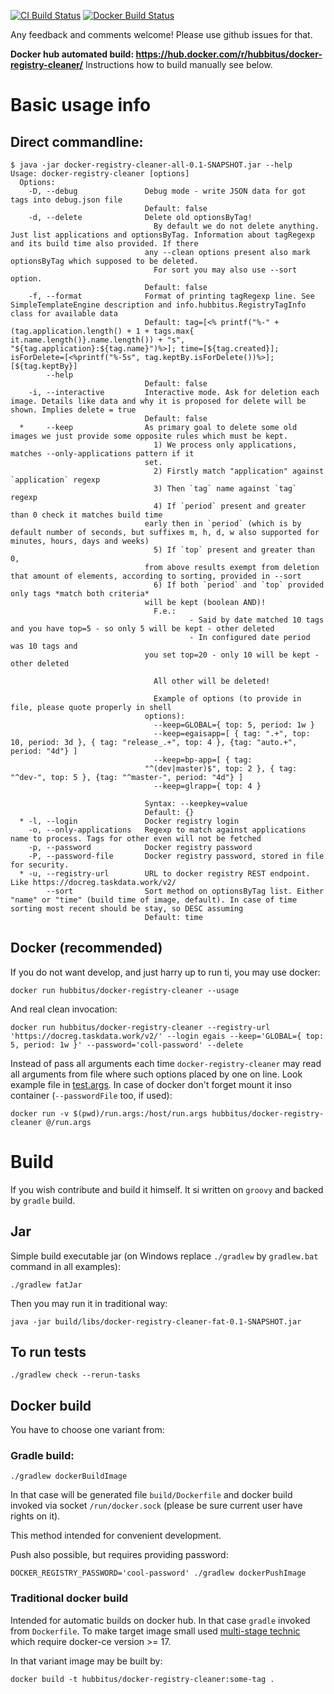 [![CI Build Status](https://travis-ci.org/Hubbitus/docker-registry-cleaner.svg?branch=master)](https://travis-ci.org/Hubbitus/docker-registry-cleaner)
[![Docker Build Status](https://img.shields.io/docker/build/hubbitus/docker-registry-cleaner.svg)](https://hub.docker.com/r/hubbitus/docker-registry-cleaner/)

Any feedback and comments welcome! Please use github issues for that.

**Docker hub automated build: https://hub.docker.com/r/hubbitus/docker-registry-cleaner/**
Instructions how to build manually see below.

# Basic usage info

## Direct commandline:
```
$ java -jar docker-registry-cleaner-all-0.1-SNAPSHOT.jar --help
Usage: docker-registry-cleaner [options]
  Options:
    -D, --debug               Debug mode - write JSON data for got tags into debug.json file
                              Default: false
    -d, --delete              Delete old optionsByTag!
                                By default we do not delete anything. Just list applications and optionsByTag. Information about tagRegexp and its build time also provided. If there
                              any --clean options present also mark optionsByTag which supposed to be deleted.
                                For sort you may also use --sort option.
                              Default: false
    -f, --format              Format of printing tagRegexp line. See SimpleTemplateEngine description and info.hubbitus.RegistryTagInfo class for available data
                              Default: tag=[<% printf("%-" + (tag.application.length() + 1 + tags.max{ it.name.length()}.name.length()) + "s", "${tag.application}:${tag.name}")%>]; time=[${tag.created}]; isForDelete=[<%printf("%-5s", tag.keptBy.isForDelete())%>]; [${tag.keptBy}]
        --help
                              Default: false
    -i, --interactive         Interactive mode. Ask for deletion each image. Details like data and why it is proposed for delete will be shown. Implies delete = true
                              Default: false
  *     --keep                As primary goal to delete some old images we just provide some opposite rules which must be kept.
                                1) We process only applications, matches --only-applications pattern if it
                              set.
                                2) Firstly match "application" against `application` regexp
                                3) Then `tag` name against `tag` regexp
                                4) If `period` present and greater than 0 check it matches build time
                              early then in `period` (which is by default number of seconds, but suffixes m, h, d, w also supported for minutes, hours, days and weeks)
                                5) If `top` present and greater than 0,
                              from above results exempt from deletion that amount of elements, according to sorting, provided in --sort
                                6) If both `period` and `top` provided only tags *match both criteria*
                              will be kept (boolean AND)!
                                F.e.:
                                        - Said by date matched 10 tags and you have top=5 - so only 5 will be kept - other deleted
                                        - In configured date period was 10 tags and
                              you set top=20 - only 10 will be kept - other deleted

                                All other will be deleted!

                                Example of options (to provide in file, please quote properly in shell
                              options):
                                --keep=GLOBAL={ top: 5, period: 1w }
                                --keep=egaisapp=[ { tag: ".+", top: 10, period: 3d }, { tag: "release_.+", top: 4 }, {tag: "auto.+", period: "4d"} ]
                                --keep=bp-app=[ { tag:
                              "^(dev|master)$", top: 2 }, { tag: "^dev-", top: 5 }, {tag: "^master-", period: "4d"} ]
                                --keep=glrapp={ top: 4 }

                              Syntax: --keepkey=value
                              Default: {}
  * -l, --login               Docker registry login
    -o, --only-applications   Regexp to match against applications name to process. Tags for other even will not be fetched
    -p, --password            Docker registry password
    -P, --password-file       Docker registry password, stored in file for security.
  * -u, --registry-url        URL to docker registry REST endpoint. Like https://docreg.taskdata.work/v2/
        --sort                Sort method on optionsByTag list. Either "name" or "time" (build time of image, default). In case of time sorting most recent should be stay, so DESC assuming
                              Default: time
```

## Docker (recommended)
If you do not want develop, and just harry up to run ti, you may use docker:

    docker run hubbitus/docker-registry-cleaner --usage

And real clean invocation:

    docker run hubbitus/docker-registry-cleaner --registry-url 'https://docreg.taskdata.work/v2/' --login egais --keep='GLOBAL={ top: 5, period: 1w }' --password='coll-password' --delete

Instead of pass all arguments each time `docker-registry-cleaner` may read all arguments from file where such options placed by one on line. Look example file in [test.args](src/test/resources/test.args). In case of docker don't forget mount it inso container (`--passwordFile` too, if used):

    docker run -v $(pwd)/run.args:/host/run.args hubbitus/docker-registry-cleaner @/run.args


# Build

If you wish contribute and build it himself. It si written on `groovy` and backed by `gradle` build.

## Jar
Simple build executable jar (on Windows replace `./gradlew` by `gradlew.bat` command in all examples):

    ./gradlew fatJar

Then you may run it in traditional way:

    java -jar build/libs/docker-registry-cleaner-fat-0.1-SNAPSHOT.jar

## To run tests

    ./gradlew check --rerun-tasks

## Docker build

You have to choose one variant from:

### Gradle build:

    ./gradlew dockerBuildImage

In that case will be generated file `build/Dockerfile` and docker build invoked via socket `/run/docker.sock` (please be sure current user have rights on it).

This method intended for convenient development.

Push also possible, but requires providing password:

    DOCKER_REGISTRY_PASSWORD='cool-password' ./gradlew dockerPushImage

### Traditional docker build

Intended for automatic builds on docker hub. In that case `gradle` invoked from `Dockerfile`. To make target image small used [multi-stage technic](https://docs.docker.com/develop/develop-images/multistage-build/#use-multi-stage-builds) which require docker-ce version >= 17.

In that variant image may be built by:

    docker build -t hubbitus/docker-registry-cleaner:some-tag .

